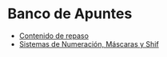 # Banco de Apuntes
* [Contenido de repaso](./README.md)
* [Sistemas de Numeración, Máscaras y Shif](./mascarasYShif.md)
